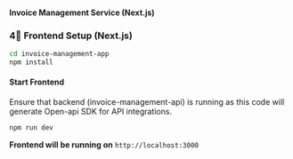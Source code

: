 #### **Invoice Management Service (Next.js)**



### **4⃣ Frontend Setup (Next.js)**

```bash
cd invoice-management-app
npm install
```

#### **Start Frontend**

Ensure that backend (invoice-management-api) is running as this code will generate Open-api SDK for API integrations. 

```bash
npm run dev
```
**Frontend will be running on** `http://localhost:3000`
